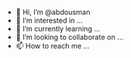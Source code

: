 - 👋 Hi, I’m @abdousman
- 👀 I’m interested in ...
- 🌱 I’m currently learning ...
- 💞️ I’m looking to collaborate on ...
- 📫 How to reach me ...

<!---
abdousman/abdousman is a ✨ special ✨ repository because its `README.md` (this file) appears on your GitHub profile.
You can click the Preview link to take a look at your changes.
--->
